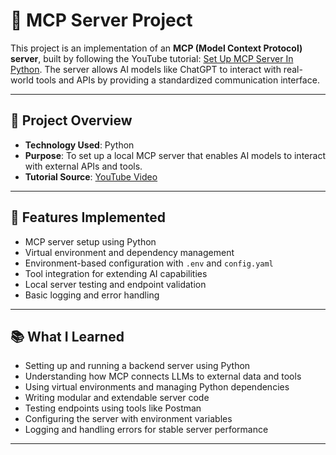 # 🧠 MCP Server Project

This project is an implementation of an **MCP (Model Context Protocol) server**, built by following the YouTube tutorial: [Set Up MCP Server In Python](https://www.youtube.com/watch?v=8g0z3DNi_fU). The server allows AI models like ChatGPT to interact with real-world tools and APIs by providing a standardized communication interface.

---

## 📌 Project Overview

- **Technology Used**: Python
- **Purpose**: To set up a local MCP server that enables AI models to interact with external APIs and tools.
- **Tutorial Source**: [YouTube Video](https://www.youtube.com/watch?v=8g0z3DNi_fU)

---

## 🚀 Features Implemented

- MCP server setup using Python
- Virtual environment and dependency management
- Environment-based configuration with `.env` and `config.yaml`
- Tool integration for extending AI capabilities
- Local server testing and endpoint validation
- Basic logging and error handling

---

## 📚 What I Learned

- Setting up and running a backend server using Python  
- Understanding how MCP connects LLMs to external data and tools  
- Using virtual environments and managing Python dependencies  
- Writing modular and extendable server code  
- Testing endpoints using tools like Postman  
- Configuring the server with environment variables  
- Logging and handling errors for stable server performance  

---
